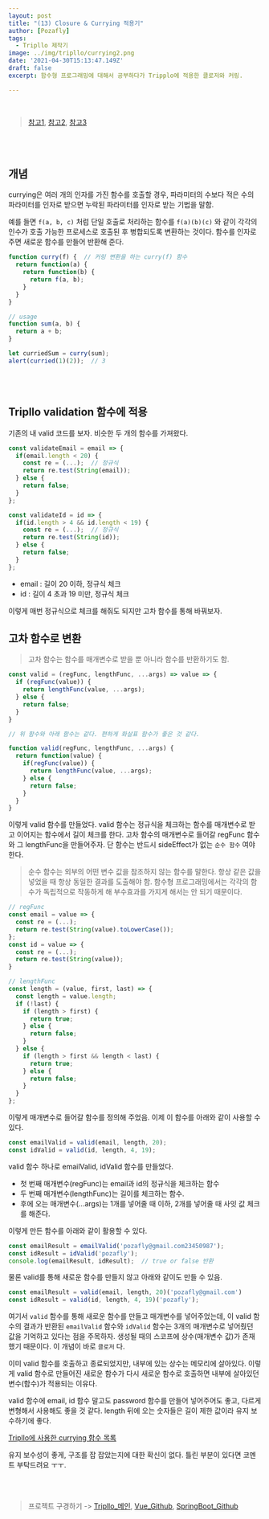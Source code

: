```yaml
---
layout: post
title: "(13) Closure & Currying 적용기"
author: [Pozafly]
tags:
  - Tripllo 제작기
image: ../img/tripllo/currying2.png
date: '2021-04-30T15:13:47.149Z'
draft: false
excerpt: 함수형 프로그래밍에 대해서 공부하다가 Tripplo에 적용한 클로저와 커링.

---
```


<br/>


> [참고1](https://sujinlee.me/currying-in-functional-javascript/), [참고2](https://github.com/FEDevelopers/tech.description/wiki/%ED%95%A8%EC%88%98%ED%98%95-%ED%94%84%EB%A1%9C%EA%B7%B8%EB%9E%98%EB%A8%B8%EA%B0%80-%EB%90%98%EA%B3%A0-%EC%8B%B6%EB%8B%A4%EA%B3%A0%3F-(Part-2)), [참고3](https://ko.javascript.info/currying-partials)

<br/>

<br/>

## 개념

currying은 여러 개의 인자를 가진 함수를 호출할 경우, 파라미터의 수보다 적은 수의 파라미터를 인자로 받으면 누락된 파라미터를 인자로 받는 기법을 말함.

예를 들면 `f(a, b, c)` 처럼 단일 호출로 처리하는 함수를 `f(a)(b)(c)` 와 같이 각각의 인수가 호출 가능한 프로세스로 호출된 후 병합되도록 변환하는 것이다. 함수를 인자로 주면 새로운 함수를 만들어 반환해 준다.

```js
function curry(f) {  // 커링 변환을 하는 curry(f) 함수
  return function(a) {
    return function(b) {
      return f(a, b);
    }
  }
}

// usage
function sum(a, b) {
  return a + b;
}

let curriedSum = curry(sum);
alert(curried(1)(2));  // 3
```

<br/>

<br/>

## Tripllo validation 함수에 적용

기존의 내 valid 코드를 보자. 비슷한 두 개의 함수를 가져왔다.

```js
const validateEmail = email => {
  if(email.length < 20) {
    const re = (...);  // 정규식
    return re.test(String(email)); 
  } else {
    return false;
  }
};

const validateId = id => {
  if(id.length > 4 && id.length < 19) {
    const re = (...);  // 정규식
    return re.test(String(id));    
  } else {
    return false; 
  }
};
```

- email : 길이 20 이하, 정규식 체크
- id : 길이 4 초과 19 미만, 정규식 체크

이렇게 매번 정규식으로 체크를 해줘도 되지만 고차 함수를 통해 바꿔보자.

## 고차 함수로 변환

> 고차 함수는 함수를 매개변수로 받을 뿐 아니라 함수를 반환하기도 함.

```js
const valid = (regFunc, lengthFunc, ...args) => value => {
  if (regFunc(value)) {
    return lengthFunc(value, ...args);
  } else {
    return false;
  }
}

// 위 함수와 아래 함수는 같다. 편하게 화살표 함수가 좋은 것 같다.

function valid(regFunc, lengthFunc, ...args) {
  return function(value) {
    if(regFunc(value)) {
      return lengthFunc(value, ...args);
    } else {
      return false;
    }
  }
}
```

이렇게 valid 함수를 만들었다. valid 함수는 정규식을 체크하는 함수를 매개변수로 받고 이어지는 함수에서 길이 체크를 한다. 고차 함수의 매개변수로 들어갈 regFunc 함수와 그 lengthFunc을 만들어주자. 단 함수는 반드시 sideEffect가 없는 `순수 함수` 여야 한다.

> 순수 함수는 외부의 어떤 변수 값을 참조하지 않는 함수를 말한다. 항상 같은 값을 넣었을 때 항상 동일한 결과를 도출해야 함. 함수형 프로그래밍에서는 각각의 함수가 독립적으로 작동하게 해 부수효과를 가지게 해서는 안 되기 때문이다.

```js
// regFunc
const email = value => {
  const re = (...);
  return re.test(String(value).toLowerCase());
};
const id = value => {
  const re = (...);
  return re.test(String(value));
}

// lengthFunc
const length = (value, first, last) => {
  const length = value.length;
  if (!last) {
    if (length > first) {
      return true;
    } else {
      return false;
    }
  } else {
    if (length > first && length < last) {
      return true;
    } else {
      return false;
    }
  }
};
```

이렇게 매개변수로 들어갈 함수를 정의해 주었음. 이제 이 함수를 아래와 같이 사용할 수 있다.

```js
const emailValid = valid(email, length, 20);
const idValid = valid(id, length, 4, 19);
```

valid 함수 하나로 emailValid, idValid 함수를 만들었다. 

- 첫 번째 매개변수(regFunc)는 email과 id의 정규식을 체크하는 함수
- 두 번째 매개변수(lengthFunc)는 길이를 체크하는 함수.
- 후에 오는 매개변수(...args)는 1개를 넣어줄 때 이하, 2개를 넣어줄 때 사잇 값 체크를 해준다.

이렇게 만든 함수를 아래와 같이 활용할 수 있다.

```js
const emailResult = emailValid('pozafly@gmail.com23450987');
const idResult = idValid('pozafly');
console.log(emailResult, idResult);  // true or false 반환
```

물론 valid를 통해 새로운 함수를 만들지 않고 아래와 같이도 만들 수 있음.

```js
const emailResult = valid(email, length, 20)('pozafly@gmail.com')
const idResult = valid(id, length, 4, 19)('pozafly');
```

여기서 `valid` 함수를 통해 새로운 함수를 만들고 매개변수를 넣어주었는데, 이 valid 함수의 결과가 반환된 `emailValid` 함수와 `idValid` 함수는 3개의 매개변수로 넣어줬던 값을 기억하고 있다는 점을 주목하자. 생성될 때의 스코프에 상수(매개변수 값)가 존재했기 때문이다. 이 개념이 바로 `클로저` 다.

이미 valid 함수를 호출하고 종료되었지만, 내부에 있는 상수는 메모리에 살아있다. 이렇게 valid 함수로 만들어진 새로운 함수가 다시 새로운 함수로 호출하면 내부에 살아있던 변수(함수)가 적용되는 이유다.

valid 함수에 email, id 함수 말고도 password 함수를 만들어 넣어주어도 좋고, 다르게 변형해서 사용해도 좋을 것 같다. length 뒤에 오는 숫자들은 길이 제한 값이라 유지 보수하기에 좋다.

[Tripllo에 사용한 currying 함수 목록](https://github.com/pozafly/tripllo_vue/blob/9eabdcce73fdeee58749523f81337582b481dfa9/src/utils/validation.js)

유지 보수성이 좋게, 구조를 잡 잡았는지에 대한 확신이 없다. 틀린 부분이 있다면 코멘트 부탁드려요 ㅜㅜ.

<br/>

<br/>

> 프로젝트 구경하기 -> [Tripllo\_메인](https://tripllo.tech), [Vue_Github](https://github.com/pozafly/tripllo_vue), [SpringBoot_Github](https://github.com/pozafly/tripllo_springBoot)